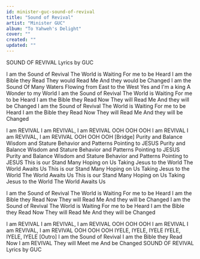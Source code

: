 ```yaml
---
id: minister-guc-sound-of-revival
title: "Sound of Revival"
artist: "Minister GUC"
album: "To Yahweh's Delight"
cover: ""
created: ""
updated: ""
---
```


SOUND OF REVIVAL Lyrics by GUC

I am the Sound of Revival
The World is Waiting
For me to be Heard
I am the Bible they Read
They would Read Me
And they would be Changed
I am the Sound
Of Many Waters
Flowing from East to the West
Yes and I'm a king
A Wonder to my World
I am the Sound of Revival
The World is Waiting
For me to be Heard
I am the Bible they Read Now
They will Read Me
And they will be Changed
I am the Sound of Revival
The World is Waiting
For me to be Heard
I am the Bible they Read Now
They will Read Me
And they will be Changed

I am REVIVAL
I am REVIVAL, I am REVIVAL
OOH OOH OOH
I am REVIVAL
I am REVIVAL, I am REVIVAL
OOH OOH OOH
[Bridge]
Purity and Balance
Wisdom and Stature
Behavior and Patterns
Pointing to JESUS
Purity and Balance
Wisdom and Stature
Behavior and Patterns
Pointing to JESUS
Purity and Balance
Wisdom and Stature
Behavior and Patterns
Pointing to JESUS
This is our Stand
Many Hoping on Us
Taking Jesus to the World
The World Awaits Us
This is our Stand
Many Hoping on Us
Taking Jesus to the World
The World Awaits Us
This is our Stand
Many Hoping on Us
Taking Jesus to the World
The World Awaits Us

I am the Sound of Revival
The World is Waiting
For me to be Heard
I am the Bible they Read Now
They will Read Me
And they will be Changed
I am the Sound of Revival
The World is Waiting
For me to be Heard
I am the Bible they Read Now
They will Read Me
And they will be Changed

I am REVIVAL
I am REVIVAL, I am REVIVAL
OOH OOH OOH
I am REVIVAL
I am REVIVAL, I am REVIVAL
OOH OOH OOH
IYELE, IYELE, IYELE
IYELE, IYELE, IYELE
[Outro]
I am the Sound of Revival
I am the Bible they Read Now
I am REVIVAL
They will Meet me
And be Changed
SOUND OF REVIVAL Lyrics by GUC